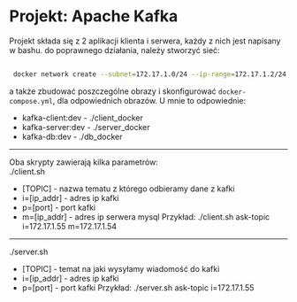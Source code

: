 # Projekt: Apache Kafka

Projekt składa się z 2 aplikacji klienta i serwera, każdy z nich jest napisany w bashu. do poprawnego działania, należy stworzyć sieć:

```sh

 docker network create --subnet=172.17.1.0/24 --ip-range=172.17.1.2/24 kafka

```

a także zbudować poszczególne obrazy i skonfigurować `docker-compose.yml`, dla odpowiednich obrazów. U mnie to odpowiednie:

 - kafka-client:dev - ./client_docker
 - kafka-server:dev - ./server_docker
 - kafka-db:dev - ./db_docker

---

Oba skrypty zawierają kilka parametrów:  
./client.sh
 - [TOPIC] -  nazwa tematu z którego odbieramy dane z kafki
 - i=[ip_addr] - adres ip kafki
 - p=[port] - port kafki
 - m=[ip_addr] - adres ip serwera mysql
Przykład: ./client.sh ask-topic i=172.17.1.55 m=172.17.1.54
  
---
  
./server.sh
 - [TOPIC] - temat na jaki wysyłamy wiadomość do kafki
 - i=[ip_addr] - adres ip kafki
 - p=[port] - port kafki
Przykład: ./server.sh ask-topic i=172.17.1.55

